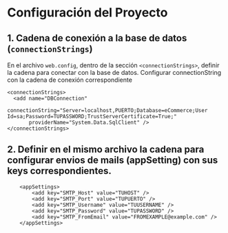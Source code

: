 # Configuración del Proyecto

## 1. Cadena de conexión a la base de datos (`connectionStrings`)

En el archivo `web.config`, dentro de la sección `<connectionStrings>`, definir la cadena para conectar con la base de datos.
Configurar connectionString con la cadena de conexión correspondiente
```
<connectionStrings>
  <add name="DBConnection" 
       connectionString="Server=localhost,PUERTO;Database=eCommerce;User Id=sa;Password=TUPASSWORD;TrustServerCertificate=True;" 
       providerName="System.Data.SqlClient" />
</connectionStrings>
```

## 2. Definir en el mismo archivo la cadena para configurar envios de mails (appSetting) con sus keys correspondientes.
```
	<appSettings>
		<add key="SMTP_Host" value="TUHOST" />
		<add key="SMTP_Port" value="TUPUERTO" />
		<add key="SMTP_Username" value="TUUSERNAME" />
		<add key="SMTP_Password" value="TUPASSWORD" />
		<add key="SMTP_FromEmail" value="FROMEXAMPLE@example.com" />
	</appSettings>
```

